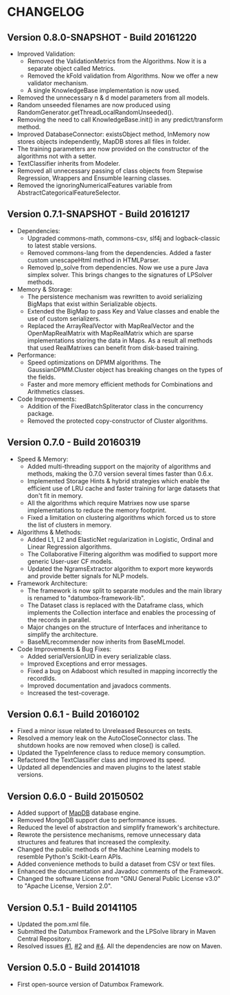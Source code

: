CHANGELOG
=========

Version 0.8.0-SNAPSHOT - Build 20161220
---------------------------------------

- Improved Validation:
    - Removed the ValidationMetrics from the Algorithms. Now it is a separate object called Metrics.
    - Removed the kFold validation from Algorithms. Now we offer a new validator mechanism.
    - A single KnowledgeBase implementation is now used.
- Removed the unnecessary n & d model parameters from all models.
- Random unseeded filenames are now produced using RandomGenerator.getThreadLocalRandomUnseeded().
- Removing the need to call KnowledgeBase.init() in any predict/transform method.
- Improved DatabaseConnector: existsObject method, InMemory now stores objects independently, MapDB stores all files in folder.
- The training parameters are now provided on the constructor of the algorithms not with a setter.
- TextClassifier inherits from Modeler.
- Removed all unnecessary passing of class objects from Stepwise Regression, Wrappers and Ensumble learning classes.
- Removed the ignoringNumericalFeatures variable from AbstractCategoricalFeatureSelector.

Version 0.7.1-SNAPSHOT - Build 20161217
---------------------------------------

- Dependencies:
    - Upgraded commons-math, commons-csv, slf4j and logback-classic to latest stable versions.
    - Removed commons-lang from the dependencies. Added a faster custom unescapeHtml method in HTMLParser.
    - Removed lp_solve from dependencies. Now we use a pure Java simplex solver. This brings changes to the signatures of LPSolver methods.
- Memory & Storage:
    - The persistence mechanism was rewritten to avoid serializing BigMaps that exist within Serializable objects.
    - Extended the BigMap to pass Key and Value classes and enable the use of custom serializers.
    - Replaced the ArrayRealVector with MapRealVector and the OpenMapRealMatrix with MapRealMatrix which are sparse implementations storing the data in Maps. As a result all methods that used RealMatrixes can benefit from disk-based training.
- Performance:
    - Speed optimizations on DPMM algorithms. The GaussianDPMM.Cluster object has breaking changes on the types of the fields.
    - Faster and more memory efficient methods for Combinations and Arithmetics classes.
- Code Improvements:    
    - Addition of the FixedBatchSpliterator class in the concurrency package.
    - Removed the protected copy-constructor of Cluster algorithms. 

Version 0.7.0 - Build 20160319
------------------------------

- Speed & Memory:
	- Added multi-threading support on the majority of algorithms and methods, making the 0.7.0 version several times faster than 0.6.x.
	- Implemented Storage Hints & hybrid strategies which enable the efficient use of LRU cache and faster training for large datasets that don't fit in memory.
	- All the algorithms which require Matrixes now use sparse implementations to reduce the memory footprint.
	- Fixed a limitation on clustering algorithms which forced us to store the list of clusters in memory.
- Algorithms & Methods:
	- Added L1, L2 and ElasticNet regularization in Logistic, Ordinal and Linear Regression algorithms.
	- The Collaborative Filtering algorithm was modified to support more generic User-user CF models.	
	- Updated the NgramsExtractor algorithm to export more keywords and provide better signals for NLP models.
- Framework Architecture: 
	- The framework is now split to separate modules and the main library is renamed to "datumbox-framework-lib".
	- The Dataset class is replaced with the Dataframe class, which implements the Collection interface and enables the processing of the records in parallel. 
	- Major changes on the structure of Interfaces and inheritance to simplify the architecture.
	- BaseMLrecommender now inherits from BaseMLmodel.
- Code Improvements & Bug Fixes:
	- Added serialVersionUID in every serializable class.
	- Improved Exceptions and error messages.
	- Fixed a bug on Adaboost which resulted in mapping incorrectly the recordIds.
	- Improved documentation and javadocs comments.
	- Increased the test-coverage.

Version 0.6.1 - Build 20160102
------------------------------

- Fixed a minor issue related to Unreleased Resources on tests.
- Resolved a memory leak on the AutoCloseConnector class. The shutdown hooks are now removed when close() is called.
- Updated the TypeInference class to reduce memory consumption.
- Refactored the TextClassifier class and improved its speed.
- Updated all dependencies and maven plugins to the latest stable versions.

Version 0.6.0 - Build 20150502
------------------------------

- Added support of [MapDB](http://www.mapdb.org/) database engine.
- Removed MongoDB support due to performance issues.
- Reduced the level of abstraction and simplify framework's architecture.
- Rewrote the persistence mechanisms, remove unnecessary data structures and features that increased the complexity.
- Changed the public methods of the Machine Learning models to resemble Python's Scikit-Learn APIs.
- Added convenience methods to build a dataset from CSV or text files.
- Enhanced the documentation and Javadoc comments of the Framework.
- Changed the software License from "GNU General Public License v3.0" to "Apache License, Version 2.0".

Version 0.5.1 - Build 20141105
------------------------------

- Updated the pom.xml file.
- Submitted the Datumbox Framework and the LPSolve library in Maven Central Repository.
- Resolved issues [#1](https://github.com/datumbox/datumbox-framework/issues/1), [#2](https://github.com/datumbox/datumbox-framework/issues/2) and [#4](https://github.com/datumbox/datumbox-framework/issues/4). All the dependencies are now on Maven.

Version 0.5.0 - Build 20141018
------------------------------

- First open-source version of Datumbox Framework.


